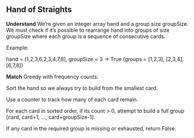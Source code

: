 ## Hand of Straights
**Understand**
We’re given an integer array hand and a group size groupSize. We must check if it’s possible to rearrange hand into groups of size groupSize where each group is a sequence of consecutive cards.

Example:

hand = [1,2,3,6,2,3,4,7,8], groupSize = 3 → True
(groups = [1,2,3], [2,3,4], [6,7,8])

**Match**
Greedy with frequency counts:

Sort the hand so we always try to build from the smallest card.

Use a counter to track how many of each card remain.

For each card in sorted order, if its count > 0, attempt to build a full group [card, card+1, ..., card+groupSize-1].

If any card in the required group is missing or exhausted, return False.
